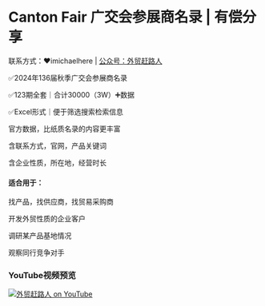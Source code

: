 # Canton Fair 广交会参展商名录 | 有偿分享
联系方式：❤imichaelhere | [公众号：外贸赶路人](https://mp.weixin.qq.com/s/p3byV8yAOmHQNdU3FnEqxw)

✅2024年136届秋季广交会参展商名录

✅123期全套｜合计30000（3W）➕数据

✅Excel形式｜便于筛选搜索检索信息

官方数据，比纸质名录的内容更丰富

含联系方式，官网，产品关键词

含企业性质，所在地，经营时长

#### 适合用于：

找产品，找供应商，找贸易采购商

开发外贸性质的企业客户

调研某产品基地情况

观察同行竞争对手

### YouTube视频预览

[![外贸赶路人 on YouTube](http://img.youtube.com/vi/OkE2VeRM4mE/0.jpg)](https://youtu.be/yq1YyQXsOeM?si=4e3I5WCszQ4d0xDi "136广交会参展商名录（123期全套，含联系方式）")

